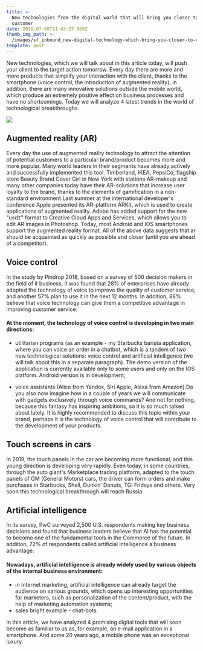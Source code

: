 ```yaml
---
title: >-
  New technologies from the digital world that will bring you closer to the
  customer
date: 2019-07-08T11:43:27.000Z
thumb_img_path: >-
  /images/sf_inbound_new-digital-technology-which-bring-you-closer-to-customer-md.png
template: post
---
```

New technologies, which we will talk about in this article today, will push your client to the target action tomorrow. Every day there are more and more products that simplify your interaction with the client, thanks to the smartphone (voice control, the introduction of augmented reality), in addition, there are many innovative solutions outside the mobile world, which produce an extremely positive effect on business processes and have no shortcomings. Today we will analyze 4 latest trends in the world of technological breakthroughs.

![](/images/sf_inbound_new-digital-technology-which-bring-you-closer-to-customer-md.png)

## Augmented reality (AR)

Every day the use of augmented reality technology to attract the attention of potential customers to a particular brand/product becomes more and more popular. Many world leaders in their segments have already actively and successfully implemented this tool. Timberland, IKEA, PepsiCo, flagship store Beauty Brand Cover Girl in New York with stations AR-makeup and many other companies today have their AR-solutions that increase user loyalty to the brand, thanks to the elements of gamification in a non-standard environment.Last summer at the international developer's conference Apple presented its AR-platform ARKit, which is used to create applications of augmented reality. Adobe has added support for the new "usdz" format to Creative Cloud Apps and Services, which allows you to edit AR images in Photoshop. Today, most Android and IOS smartphones support the augmented reality format. All of the above data suggests that ar should be acquainted as quickly as possible and closer (until you are ahead of a competitor).



## Voice control

In the study by Pindrop 2018, based on a survey of 500 decision makers in the field of it business, it was found that 28% of enterprises have already adopted the technology of voice to improve the quality of customer service, and another 57% plan to use it in the next 12 months. In addition, 88% believe that voice technology can give them a competitive advantage in improving customer service.


#### At the moment, the technology of voice control is developing in two main directions:


* utilitarian programs (as an example - my Starbucks barista application, where you can voice an order in a chatbot, which is a tandem of two new technological solutions: voice control and artificial intelligence (we will talk about this in a separate paragraph). The demo version of the application is currently available only to some users and only on the IOS platform. Android version is in development;



* voice assistants (Alice from Yandex, Siri Apple, Alexa from Amazon).Do you also now imagine how in a couple of years we will communicate with gadgets exclusively through voice commands? And not for nothing, because this fantasy has inspiring ambitions, so it is so much talked about lately. It is highly recommended to discuss this topic within your brand, perhaps it is the technology of voice control that will contribute to the development of your products.

## Touch screens in cars

In 2019, the touch panels in the car are becoming more functional, and this young direction is developing very rapidly. Even today, in some countries, through the auto giant's Marketplace trading platform, adapted to the touch panels of GM (General Motors) cars, the driver can form orders and make purchases in Starbucks, Shell, Dunkin’ Donuts, TGI Fridays and others. Very soon this technological breakthrough will reach Russia.



## Artificial intelligence

In its survey, PwC surveyed 2,500 U.S. respondents making key business decisions and found that business leaders believe that AI has the potential to become one of the fundamental tools in the Commerce of the future. In addition, 72% of respondents called artificial intelligence a business advantage.

#### Nowadays, artificial intelligence is already widely used by various objects of the internal business environment:

* in Internet marketing, artificial intelligence can already target the audience on various grounds, which opens up interesting opportunities for marketers, such as personalization of the content/product, with the help of marketing automation systems;
* sales bright example - chat-bots.

In this article, we have analyzed 4 promising digital tools that will soon become as familiar to us as, for example, an e-mail application in a smartphone. And some 20 years ago, a mobile phone was an exceptional luxury.
